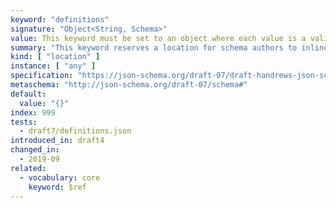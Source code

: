 ```yaml
---
keyword: "definitions"
signature: "Object<String, Schema>"
value: This keyword must be set to an object where each value is a valid JSON Schema
summary: "This keyword reserves a location for schema authors to inline re-usable JSON Schemas into a more general schema."
kind: [ "location" ]
instance: [ "any" ]
specification: "https://json-schema.org/draft-07/draft-handrews-json-schema-validation-01#rfc.section.9"
metaschema: "http://json-schema.org/draft-07/schema#"
default:
  value: "{}"
index: 999
tests:
  - draft7/definitions.json
introduced_in: draft4
changed_in:
  - 2019-09
related:
  - vocabulary: core
    keyword: $ref
---
```

